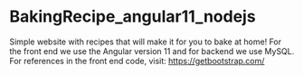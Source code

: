 # BakingRecipe_angular11_nodejs
Simple website with recipes that will make it for you to bake at home!
For the front end we use the Angular version 11 and for backend we use MySQL.
For references in the front end code, visit: https://getbootstrap.com/
